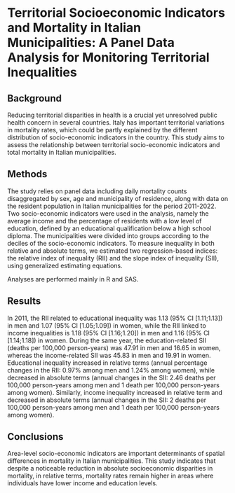 # Territorial Socioeconomic Indicators and Mortality in Italian Municipalities: A Panel Data Analysis for Monitoring Territorial Inequalities

## Background

Reducing territorial disparities in health is a crucial yet unresolved public health concern in several countries.  Italy has important territorial variations in mortality rates, which could be partly explained by the different distribution of socio-economic indicators in the country. This study aims to assess the relationship between territorial socio-economic indicators and total mortality in Italian municipalities.

## Methods
The study relies on panel data including daily mortality counts disaggregated by sex, age and municipality of residence, along with data on the resident population in Italian municipalities for the period 2011-2022. Two socio-economic indicators were used in the analysis, namely the average income and the percentage of residents with a low level of education, defined by an educational qualification below a high school diploma. The municipalities were divided into groups according to the deciles of the socio-economic indicators. To measure inequality in both relative and absolute terms, we estimated two regression-based indices: the relative index of inequality (RII) and the slope index of inequality (SII), using generalized estimating equations. 


Analyses are performed mainly in R and SAS.

## Results
In 2011, the RII related to educational inequality was 1.13 (95% CI [1.11;1.13]) in men and 1.07 (95% CI [1.05;1.09]) in women, while the RII linked to income inequalities is 1.18 (95% CI [1.16;1.20]) in men and 1.16 (95% CI [1.14;1.18]) in women. During the same year, the education-related SII (deaths per 100,000 person-years) was 47.91 in men and 16.65 in women, whereas the income-related SII was 45.83 in men and 19.91 in women. Educational inequality increased in relative terms (annual percentage changes in the RII: 0.97% among men and 1.24% among women), while decreased in absolute terms (annual changes in the SII: 2.46 deaths per 100,000 person-years among men and 1 death per 100,000 person-years among women). Similarly, income inequality increased in relative term and decreased in absolute terms (annual changes in the SII: 2 deaths per 100,000 person-years among men and 1 death per 100,000 person-years among women).

## Conclusions

Area-level socio-economic indicators are important determinants of spatial differences in mortality in Italian municipalities. This study indicates that despite a noticeable reduction in absolute socioeconomic disparities in mortality, in relative terms, mortality rates remain higher in areas where individuals have lower income and education levels.

